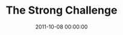 ---
layout: series
series: "The Strong Challenge"
permalink: "/the-strong-challenge/"
title: "The Strong Challenge"
date: 2011-10-08 00:00:00
endDate: 2011-11-12 00:00:00
description: "Six weeks. 50,000 teammates. For 20 minutes a day, five days a week, we'll experiment with challenges and rhythms designed to open us up to the God who spiritually strengthens us. Take the Challenge, have some fun and discover what it means to be strong."
src: "http://s3.amazonaws.com/crossroads-media/images/Strong_90x90-1-1.jpg"
---